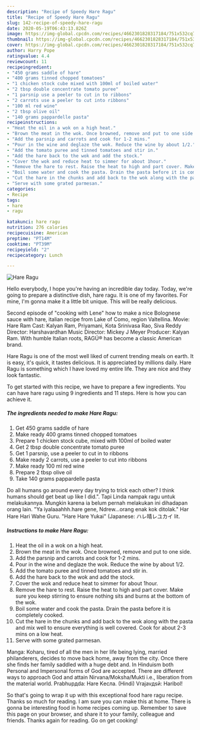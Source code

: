```yaml
---
description: "Recipe of Speedy Hare Ragu"
title: "Recipe of Speedy Hare Ragu"
slug: 142-recipe-of-speedy-hare-ragu
date: 2020-05-19T06:43:13.826Z
image: https://img-global.cpcdn.com/recipes/4662301828317184/751x532cq70/hare-ragu-recipe-main-photo.jpg
thumbnail: https://img-global.cpcdn.com/recipes/4662301828317184/751x532cq70/hare-ragu-recipe-main-photo.jpg
cover: https://img-global.cpcdn.com/recipes/4662301828317184/751x532cq70/hare-ragu-recipe-main-photo.jpg
author: Harry Pope
ratingvalue: 4.4
reviewcount: 11
recipeingredient:
- "450 grams saddle of hare"
- "400 grams tinned chopped tomatoes"
- "1 chicken stock cube mixed with 100ml of boiled water"
- "2 tbsp double concentrate tomato puree"
- "1 parsnip use a peeler to cut in to ribbons"
- "2 carrots use a peeler to cut into ribbons"
- "100 ml red wine"
- "2 tbsp olive oil"
- "140 grams pappardelle pasta"
recipeinstructions:
- "Heat the oil in a wok on a high heat."
- "Brown the meat in the wok. Once browned, remove and put to one side."
- "Add the parsnip and carrots and cook for 1-2 mins."
- "Pour in the wine and deglaze the wok. Reduce the wine by about 1/2."
- "Add the tomato puree and tinned tomatoes and stir in."
- "Add the hare back to the wok and add the stock."
- "Cover the wok and reduce heat to simmer for about 1hour."
- "Remove the hare to rest. Raise the heat to high and part cover. Make sure you keep stirring to  ensure nothing sits and burns at the bottom of the wok."
- "Boil some water and cook the pasta. Drain the pasta before it is completely cooked."
- "Cut the hare in the chunks and add back to the wok along with the pasta and mix well to ensure everything is well covered. Cook for about  2-3 mins on a low heat."
- "Serve with some grated parmesan."
categories:
- Recipe
tags:
- hare
- ragu

katakunci: hare ragu 
nutrition: 276 calories
recipecuisine: American
preptime: "PT14M"
cooktime: "PT39M"
recipeyield: "2"
recipecategory: Lunch

---
```



![Hare Ragu](https://img-global.cpcdn.com/recipes/4662301828317184/751x532cq70/hare-ragu-recipe-main-photo.jpg)

Hello everybody, I hope you're having an incredible day today. Today, we're going to prepare a distinctive dish, hare ragu. It is one of my favorites. For mine, I'm gonna make it a little bit unique. This will be really delicious.

Second episode of &#34;cooking with Lene&#34; how to make a nice Bolognese sauce with hare, italian recipe from Lake of Como, region Valtellina. Movie: Hare Ram Cast: Kalyan Ram, Priyamani, Kota Srinivasa Rao, Siva Reddy Director: Harshavardhan Music Director: Mickey J Meyer Producer: Kalyan Ram. With humble Italian roots, RAGÚ® has become a classic American brand.

Hare Ragu is one of the most well liked of current trending meals on earth. It is easy, it's quick, it tastes delicious. It is appreciated by millions daily. Hare Ragu is something which I have loved my entire life. They are nice and they look fantastic.


To get started with this recipe, we have to prepare a few ingredients. You can have hare ragu using 9 ingredients and 11 steps. Here is how you can achieve it.

<!--inarticleads1-->

##### The ingredients needed to make Hare Ragu:

1. Get 450 grams saddle of hare
1. Make ready 400 grams tinned chopped tomatoes
1. Prepare 1 chicken stock cube, mixed with 100ml of boiled water
1. Get 2 tbsp double concentrate tomato puree
1. Get 1 parsnip, use a peeler to cut in to ribbons
1. Make ready 2 carrots, use a peeler to cut into ribbons
1. Make ready 100 ml red wine
1. Prepare 2 tbsp olive oil
1. Take 140 grams pappardelle pasta


Do all humans go around every day trying to trick each other? I think humans should get beat up like I did.&#34;. Tapi Linda nampak ragu untuk melakukannya. Mungkin karena ia belum pernah melakukan ini dihadapan orang lain. &#34;Ya iyalaaahhh.hare gene, Ndrew…orang enak kok ditolak.&#34; Har Hare Hari Wahe Guru. &#34;Hare Hare Yukai&#34; (Japanese: ハレ晴レユカイ lit. 

<!--inarticleads2-->

##### Instructions to make Hare Ragu:

1. Heat the oil in a wok on a high heat.
1. Brown the meat in the wok. Once browned, remove and put to one side.
1. Add the parsnip and carrots and cook for 1-2 mins.
1. Pour in the wine and deglaze the wok. Reduce the wine by about 1/2.
1. Add the tomato puree and tinned tomatoes and stir in.
1. Add the hare back to the wok and add the stock.
1. Cover the wok and reduce heat to simmer for about 1hour.
1. Remove the hare to rest. Raise the heat to high and part cover. Make sure you keep stirring to  ensure nothing sits and burns at the bottom of the wok.
1. Boil some water and cook the pasta. Drain the pasta before it is completely cooked.
1. Cut the hare in the chunks and add back to the wok along with the pasta and mix well to ensure everything is well covered. Cook for about  2-3 mins on a low heat.
1. Serve with some grated parmesan.


Manga: Koharu, tired of all the men in her life being lying, married philanderers, decides to move back home, away from the city. Once there she finds her family saddled with a huge debt and. In Hinduism both Personal and Impersonal forms of God are accepted. There are different ways to approach God and attain Nirvana/Moksha/Mukti i.e., liberation from the material world. Prabhupдda: Hare Kеслa. (Hindi) Vrajavдsй: Haribol! 

So that's going to wrap it up with this exceptional food hare ragu recipe. Thanks so much for reading. I am sure you can make this at home. There is gonna be interesting food in home recipes coming up. Remember to save this page on your browser, and share it to your family, colleague and friends. Thanks again for reading. Go on get cooking!
